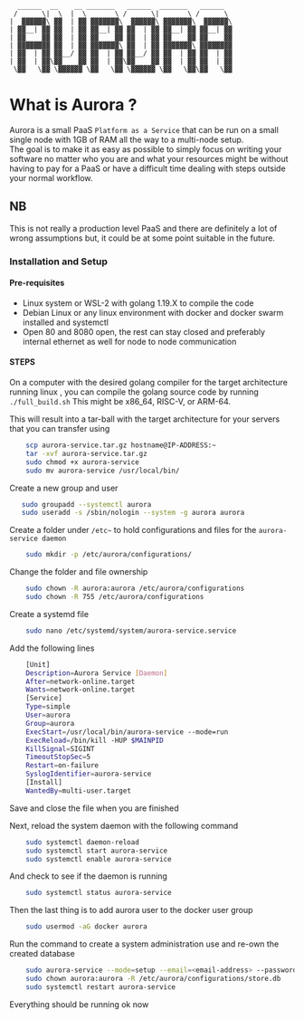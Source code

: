 ```
  ______  __    __ _______   ______  _______   ______  
 /      \|  \  |  \       \ /      \|       \ /      \ 
|  ▓▓▓▓▓▓\ ▓▓  | ▓▓ ▓▓▓▓▓▓▓\  ▓▓▓▓▓▓\ ▓▓▓▓▓▓▓\  ▓▓▓▓▓▓\
| ▓▓__| ▓▓ ▓▓  | ▓▓ ▓▓__| ▓▓ ▓▓  | ▓▓ ▓▓__| ▓▓ ▓▓__| ▓▓
| ▓▓    ▓▓ ▓▓  | ▓▓ ▓▓    ▓▓ ▓▓  | ▓▓ ▓▓    ▓▓ ▓▓    ▓▓
| ▓▓▓▓▓▓▓▓ ▓▓  | ▓▓ ▓▓▓▓▓▓▓\ ▓▓  | ▓▓ ▓▓▓▓▓▓▓\ ▓▓▓▓▓▓▓▓
| ▓▓  | ▓▓ ▓▓__/ ▓▓ ▓▓  | ▓▓ ▓▓__/ ▓▓ ▓▓  | ▓▓ ▓▓  | ▓▓
| ▓▓  | ▓▓\▓▓    ▓▓ ▓▓  | ▓▓\▓▓    ▓▓ ▓▓  | ▓▓ ▓▓  | ▓▓
 \▓▓   \▓▓ \▓▓▓▓▓▓ \▓▓   \▓▓ \▓▓▓▓▓▓ \▓▓   \▓▓\▓▓   \▓▓
```

# What is Aurora ? #

Aurora is a small PaaS `Platform as a Service` that can be run on a small single node with 1GB of RAM all the way to a multi-node setup.\
The goal is to make it as easy as possible to simply focus on writing your software no matter who you are and what your resources might be
without having to pay for a PaaS or have a difficult time dealing with steps outside your normal workflow.

## NB ##

 This is not really a production level PaaS and there are definitely a lot of wrong assumptions but, it could be at some point suitable in the future.

### Installation and Setup ###

#### Pre-requisites ####

- Linux system or WSL-2 with golang 1.19.X to compile the code
- Debian Linux or any linux environment with docker and docker swarm installed and systemctl
- Open 80 and 8080 open, the rest can stay closed and preferably internal ethernet as well for node to node communication

#### STEPS ####

On a computer with the desired golang compiler for the target architecture running linux , you can compile the golang source code by running `./full_build.sh`
This might be x86_64, RISC-V, or ARM-64.

This will result into a tar-ball with the target architecture for your servers that you can transfer using

```bash
    scp aurora-service.tar.gz hostname@IP-ADDRESS:~
    tar -xvf aurora-service.tar.gz 
    sudo chmod +x aurora-service  
    sudo mv aurora-service /usr/local/bin/
```

Create a new group and user

```bash
   sudo groupadd --systemctl aurora
   sudo useradd -s /sbin/nologin --system -g aurora aurora
```

Create a folder under `/etc~` to hold configurations and files for the `aurora-service daemon`

```bash
    sudo mkdir -p /etc/aurora/configurations/
```

Change the folder and file ownership

```bash
    sudo chown -R aurora:aurora /etc/aurora/configurations 
    sudo chown -R 755 /etc/aurora/configurations
```

Create a systemd file

```bash
    sudo nano /etc/systemd/system/aurora-service.service
```

Add the following lines

```bash
    [Unit]
    Description=Aurora Service [Daemon]
    After=network-online.target
    Wants=network-online.target
    [Service]
    Type=simple
    User=aurora
    Group=aurora
    ExecStart=/usr/local/bin/aurora-service --mode=run
    ExecReload=/bin/kill -HUP $MAINPID
    KillSignal=SIGINT
    TimeoutStopSec=5
    Restart=on-failure
    SyslogIdentifier=aurora-service
    [Install]
    WantedBy=multi-user.target 
```

Save and close the file when you are finished

Next, reload the system daemon with the following command

```bash
    sudo systemctl daemon-reload
    sudo systemctl start aurora-service
    sudo systemctl enable aurora-service
```

And check to see if the daemon is running

```bash
    sudo systemctl status aurora-service
```

Then the last thing is to add aurora user to the docker user group

```bash
    sudo usermod -aG docker aurora
```

Run the command to create a system administration use and re-own the created database

```bash
    sudo aurora-service --mode=setup --email=<email-address> --password=**********
    sudo chown aurora:aurora -R /etc/aurora/configurations/store.db
    sudo systemctl restart aurora-service
```

Everything should be running ok now
